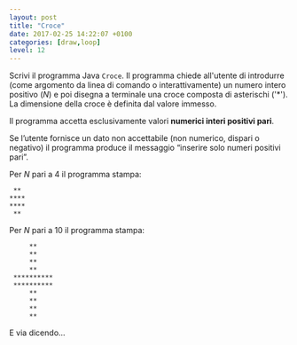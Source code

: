 ```yaml
---
layout: post
title: "Croce"
date: 2017-02-25 14:22:07 +0100
categories: [draw,loop]
level: 12
---
```


Scrivi il programma Java `Croce`. Il programma chiede all'utente di introdurre (come argomento da linea di comando o interattivamente) un numero intero positivo (*N*) e poi disegna a terminale una croce composta di asterischi ('\*'). La dimensione della croce è definita dal valore immesso.


Il programma accetta esclusivamente valori **numerici interi positivi pari**.

Se l’utente fornisce un dato non accettabile (non numerico, dispari o negativo) il programma produce il messaggio “inserire solo numeri positivi pari”.

Per *N* pari a 4 il programma stampa:

~~~text
 **
****
****
 **
~~~

Per *N* pari a 10 il programma stampa:

~~~text
     **
     **
     **
     **
 **********
 **********
     **
     **
     **
     **
~~~
E via dicendo...
